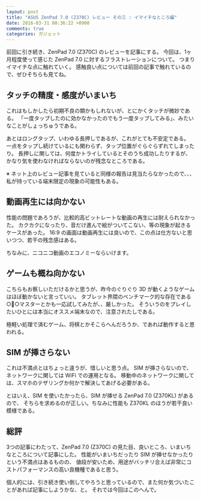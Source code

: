 ```yaml
---
layout: post
title: "ASUS ZenPad 7.0 (Z370C) レビュー その三 : イマイチなところ編"
date: 2016-03-31 00:36:22 +0900
comments: true
categories: ガジェット
---
```


前回に引き続き、ZenPad 7.0 (Z370C) のレビューを記事にする。
今回は、1ヶ月程度使って感じた ZenPad 7.0 に対するフラストレーションについて。
つまりイマイチな点に触れていく。
感触良い点については前回の記事で触れているので、ぜひそちらも見てね。

## タッチの精度・感度がいまいち

これはもしかしたら初期不良の類かもしれないが、とにかくタッチが微妙である。
「一度タップしたのに効かなかったのでもう一度タップしてみる」、みたいなことがしょっちゅうである。

あとはロングタップ、いわゆる長押しであるが、これがとても不安定である。
一点をタップし続けているにも関わらず、タップ位置がぐらぐらずれてしまったり。
長押しに関しては、何度かトライしているとそのうち成功したりするが、かなり気を使わなければならないのが残念なところである。

※ ネット上のレビュー記事を見ていると同様の報告は見当たらなかったので、、、私が持っている端末限定の現象の可能性もある。

## 動画再生には向かない

性能の問題であろうが、比較的高ビットレートな動画の再生には耐えられなかった。
カクカクになったり、音だけ進んで絵がついてこない、等の現象が起きるケースがあった。
16:9 の画面は動画再生には良いので、この点は仕方ないと思いつつ、若干の残念感はある。

ちなみに、ニコニコ動画のエコノミーならいけます。

## ゲームも概ね向かない

こちらもお察しいただけるかと思うが、昨今のぐりぐり 3D が動くようなゲームはほぼ動かないと言っていい。
タブレット界隈のベンチマーク的な存在である○○マスターとかも一応試してみたが、、厳しかった。
そういうのをプレイしたいひとには本当にオススメ端末なので、注意されたしである。

極軽い処理で済むゲーム、将棋とかそこらへんだろうか、であれば動作すると思われる。

## SIM が挿さらない

これは不満点とはちょっと違うが、惜しいと思う点。
SIM が挿さらないので、ネットワークに関しては WiFi での運用となる。
移動中のネットワークに関しては、スマホのテザリングか何かで解決してあげる必要がある。

とはいえ、SIM を使いたかったら、SIM が挿せる ZenPad 7.0 (Z370KL) があるので、
そちらを求めるのが正しい。ちなみに性能も Z370KL のほうが若干良い模様である。

## 総評

3つの記事にわたって、ZenPad 7.0 (Z370C) の見た目、良いところ、いまいちなところについて記事にした。
性能がいまいちだったり SIM が挿せなかったりという不満点はあるものの、
値段が安いため、用途がバッチリ合えば非常にコストパフォーマンスの高い良機種であると思う。

個人的には、引き続き使い倒してやろうと思っているので、また何か気づいたことがあれば記事にしようかな、と。
それでは今回はこのへんで。

